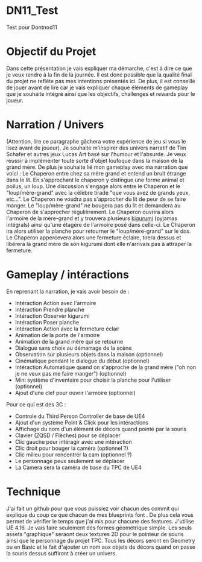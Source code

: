 # DN11_Test
Test pour Dontnod11


# Objectif du Projet

Dans cette présentation je vais expliquer ma démarche, c'est à dire ce que je veux rendre à la fin de la journée. Il est donc possible que la qualité final du projet ne reflète pas mes intentions présentés ici. De plus, il est conseillé de jouer avant de lire car je vais expliquer chaque éléments de gameplay que je souhaite intégré ainsi que les objectifs, challenges et rewards pour le joueur.

# Narration / Univers

(Attention, lire ce paragraphe gâchera votre expérience de jeu si vous le lisez avant de joueur). Je souhaite m'inspirer des univers narratif de Tim Schafer et autres jeux Lucas Art basé sur l'humour et l'absurde. Je veux réussir à implémenter toute sorte d'objet loufoque dans la maison de la grand mère. De plus je souhaite lié mon gameplay avec ma narration que voici : 
Le Chaperon entre chez sa mère grand et entend un bruit étrange dans le lit. En s'approchant le chaperon y distingue une forme animal et poilus, un loup. Une discussion s'engage alors entre le Chaperon et le "loup/mère-grand" avec la célèbre tirade "que vous avez de grands yeux, etc...". Le Chaperon ne voudra pas s'approcher du lit de peur de se faire manger. Le "loup/mère-grand" ne bougera pas du lit et demandera au Chaperon de s'approcher régulièrement. Le Chaperon ouvrira alors l'armoire de la mère-grand et y trouvera plusieurs [kigurumi](https://www.kigurumi-france.com/13-deguisement-animaux) (pyjamas intégrals) ainsi qu'une étagère de l'armoire posé dans celle-ci. Le Chaperon ira alors utiliser la planche pour retourner le "loup/mère-grand" sur le dos. Le Chaperon appercevera alors une fermeture éclaire, tirera dessus et libérera la grand mère de son kigurumi dont elle n'arrivais pas à attraper la fermeture.

# Gameplay / intéractions

En reprenant la narration, je vais avoir besoin de :
- Intéraction Action avec l'armoire
- Intéraction Prendre planche
- Intéraction Observer kigurumi
- Intéraction Poser planche
- Intéraction Action avec la fermeture éclair
- Animation de la porte de l'armoire
- Animation de la grand mère qui se retourne
- Dialogue sans choix au démarrage de la scène
- Observation sur plusieurs objets dans la maison (optionnel)
- Cinématique pendant le dialogue du début (optionnel)
- Intéraction Automatique quand on s'approche de la grand mère ("oh non je ne veux pas me faire manger") (optionnel)
- Mini système d'inventaire pour choisir la planche pour l'utiliser (optionnel)
- Ajout d'une clef pour ouvrir l'armoire (optionnel)

Pour ce qui est des 3C :
- Controle du Third Person Controller de base de UE4
- Ajout d'un système Point & Click pour les intéractions
- Affichage du nom d'un élément de décors quand pointé par la souris
- Clavier (ZQSD / Flèches) pour se déplacer
- Clic gauche pour intéragir avec une intéraction
- Clic droit pour bouger la caméra (optionnel ?)
- Clic milieu pour rencentrer la cam (optionnel ?)
- Le personnage peux seulement se déplacer
- La Camera sera la caméra de base du TPC de UE4

# Technique

J'ai fait un github pour que vous puissiez voir chacun des commit qui explique du coup ce que chacun de mes blueprints font . De plus cela vous permet de vérifier le temps que j'ai mis pour chacune des features. J'utilise UE 4.16.
Je vais faire seulement des formes géométrique simple. Les seuls assets "graphique" seraont deux textures 2D pour le pointeur de souris ainsi que le personnage du projet TPC. Tous les décors seront en Geometry ou en Basic et le fait d'ajouter un nom aux objets de décors quand on passe la souris dessus suffiront à créer un univers.
